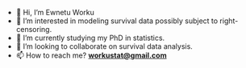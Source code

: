 - 👋 Hi, I’m Ewnetu Worku
- 👀 I’m interested in modeling survival data possibly subject to right-censoring.
- 🌱 I’m currently studying my PhD in statistics.
- 💞️ I’m looking to collaborate on survival data analysis.
- 📫 How to reach me? **workustat@gmail.com**

<!---
Ewnetu-github/Ewnetu-github is a ✨ special ✨ repository because its `README.md` (this file) appears on your GitHub profile.
You can click the Preview link to take a look at your changes.
--->
